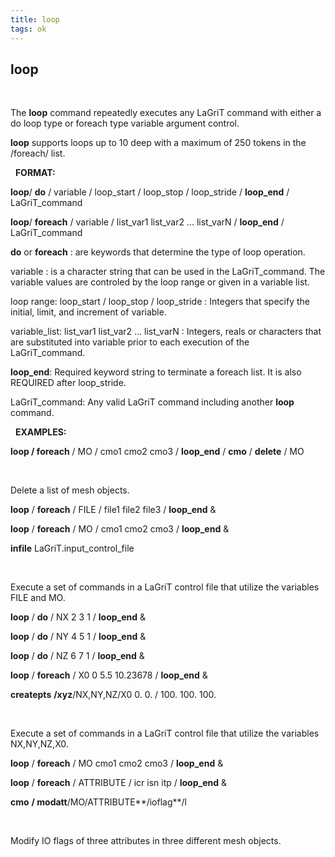 ```yaml
---
title: loop
tags: ok
---
```



loop
----

 

 The **loop** command repeatedly executes any LaGriT command with
 either a do loop type or foreach type variable argument control.

 **loop** supports loops up to 10 deep with a maximum of 250 tokens in
 the /foreach/ list.

 
**FORMAT:**

 **loop**/ **do** / variable / loop\_start / loop\_stop / loop\_stride
 / **loop\_end** / LaGriT\_command

 **loop**/ **foreach** / variable / list\_var1 list\_var2 ...
 list\_varN / **loop\_end** / LaGriT\_command

 **do** or **foreach** : are keywords that determine the type of loop
 operation.

 variable : is a character string that can be used in the
 LaGriT\_command. The variable values are controled by the loop range
 or given in a variable list.

 loop range: loop\_start / loop\_stop / loop\_stride : Integers that
 specify the initial, limit, and increment of variable.

 variable\_list: list\_var1 list\_var2 ... list\_varN : Integers, reals
 or characters that are substituted into variable prior to each
 execution of the LaGriT\_command.

 **loop\_end**: Required keyword string to terminate a foreach list. It
 is also REQUIRED after loop\_stride.

 LaGriT\_command: Any valid LaGriT command including another **loop**
 command.

  
**EXAMPLES:**

 **loop / foreach** / MO / cmo1 cmo2 cmo3 / **loop\_end** / **cmo** /
 **delete** / MO

  

 Delete a list of mesh objects.

 **loop** / **foreach** / FILE / file1 file2 file3 / **loop\_end** &

 **loop** / **foreach** / MO / cmo1 cmo2 cmo3 / **loop\_end** &

 **infile** LaGriT.input\_control\_file

  

 Execute a set of commands in a LaGriT control file that utilize the
 variables FILE and MO.

 

 **loop** / **do** / NX 2 3 1 / **loop\_end** &

 **loop** / **do** / NY 4 5 1 / **loop\_end** &

 **loop** / **do** / NZ 6 7 1 / **loop\_end** &

 **loop** / **foreach** / X0 0 5.5 10.23678 / **loop\_end** &

 **createpts** **/xyz**/NX,NY,NZ/X0 0. 0. / 100. 100. 100.

  

 Execute a set of commands in a LaGriT control file that utilize the
 variables NX,NY,NZ,X0.

 **loop** / **foreach** / MO cmo1 cmo2 cmo3 / **loop\_end** &

 **loop** / **foreach** / ATTRIBUTE / icr isn itp / **loop\_end** &

 **cmo** **/ modatt**/MO/ATTRIBUTE**/ioflag**/l

  

 Modify IO flags of three attributes in three different mesh objects.
[](../demos/trans/test/md/main_trans.md)
